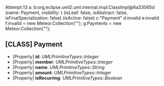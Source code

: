 Attempt:13
a:
b:org.eclipse.uml2.uml.internal.impl.ClassImpl@6a33065d (name: Payment, visibility: <unset>) (isLeaf: false, isAbstract: false, isFinalSpecialization: false) (isActive: false)
c:"Payment"
d:invalid
e:invalid
f:invalid = new Meteor.Collection("");
g:Payments = new Meteor.Collection("");
## [CLASS] Payment
* [Property] __id__: *UMLPrimitiveTypes::Integer*
* [Property] __member__: *UMLPrimitiveTypes::Integer*
* [Property] __name__: *UMLPrimitiveTypes::String*
* [Property] __amount__: *UMLPrimitiveTypes::Integer*
* [Property] __isRecurring__: *UMLPrimitiveTypes::Boolean*

